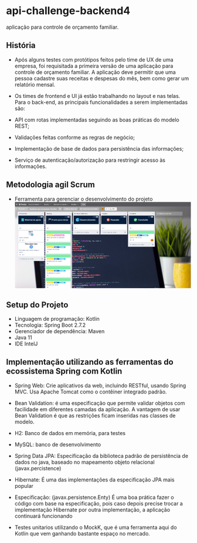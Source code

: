 # api-challenge-backend4
aplicação para controle de orçamento familiar.

## História
* Após alguns testes com protótipos feitos pelo time de UX de uma empresa, foi requisitada a primeira versão de uma aplicação para controle de orçamento familiar. A aplicação deve permitir que uma pessoa cadastre suas receitas e despesas do mês, bem como gerar um relatório mensal.

* Os times de frontend e UI já estão trabalhando no layout e nas telas. Para o back-end, as principais funcionalidades a serem implementadas são:

* API com rotas implementadas seguindo as boas práticas do modelo REST;
* Validações feitas conforme as regras de negócio;
* Implementação de base de dados para persistência das informações;
* Serviço de autenticação/autorização para restringir acesso às informações.


## Metodologia agil Scrum

* Ferramenta para gerenciar o desenvolvimento do projeto
![sprint active](/image/sprintActive.png)

## Setup do Projeto
* Linguagem de programação: Kotlin
* Tecnologia: Spring Boot 2.7.2
* Gerenciador de dependência: Maven
* Java 11
* IDE IntelJ


## Implementação utilizando as ferramentas do ecossistema Spring com Kotlin


* Spring Web: Crie aplicativos da web, incluindo RESTful, usando Spring MVC. Usa Apache Tomcat como o contêiner integrado padrão.

* Bean Validation: é uma especificação que permite validar objetos com facilidade em diferentes camadas da aplicação. A vantagem de usar Bean Validation é que as restrições ficam inseridas nas classes de modelo.

* H2: Banco de dados em memória, para testes

* MySQL: banco de desenvolvimento

* Spring Data JPA: Especificação da biblioteca padrão de persistência de dados no java, baseado no mapeamento objeto relacional (javax.percistence)

* Hibernate: É uma das implementações da especificação JPA mais popular

* Especificação: (javax.persistence.Enty) É uma boa prática fazer o código com base na especificação, pois caso depois precise trocar a implementação Hibernate por outra implementação, a aplicação continuará funcionando

* Testes unitarios utilizando o MockK, que é uma ferramenta aqui do Kotlin que vem ganhando bastante espaço no mercado.

 
